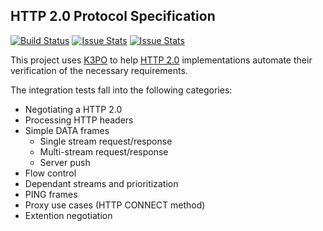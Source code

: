 ## HTTP 2.0 Protocol Specification

[![Build Status][build-status-image]][build-status]
[![Issue Stats][pull-requests-image]][pull-requests]
[![Issue Stats][issues-closed-image]][issues-closed]

[build-status-image]: https://travis-ci.org/k3po/specification.http2.svg?branch=develop
[build-status]: https://travis-ci.org/k3po/specification.http2
[pull-requests-image]: http://www.issuestats.com/github/k3po/specification.http2/badge/pr
[pull-requests]: http://www.issuestats.com/github/k3po/specification.http2
[issues-closed-image]: http://www.issuestats.com/github/k3po/specification.http2/badge/issue
[issues-closed]: http://www.issuestats.com/github/k3po/specification.http2

This project uses [K3PO](http://github.com/k3po/k3po) to help
[HTTP 2.0](https://tools.ietf.org/html/draft-ietf-httpbis-http2-16) implementations
automate their verification of the necessary requirements.

The integration tests fall into the following categories:

* Negotiating a HTTP 2.0
* Processing HTTP headers
* Simple DATA frames
  * Single stream request/response
  * Multi-stream request/response
  * Server push
* Flow control
* Dependant streams and prioritization
* PING frames
* Proxy use cases (HTTP CONNECT method)
* Extention negotiation

